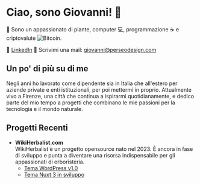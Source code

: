 # Ciao, sono Giovanni! 👋

🌱 Sono un appassionato di piante, computer 💻, programmazione ☕ e criptovalute ![Bitcoin](https://bitcoin.org/img/icons/opengraph.png?1657179174).

🔗 [LinkedIn](https://www.linkedin.com/in/giovannimanetti/)
📧 Scrivimi una mail: giovanni@perseodesign.com

## Un po' di più su di me

Negli anni ho lavorato come dipendente sia in Italia che all'estero per aziende private e enti istituzionali, per poi mettermi in proprio. Attualmente vivo a Firenze, una città che continua a ispirarmi quotidianamente, e dedico parte del mio tempo a progetti che combinano le mie passioni per la tecnologia e il mondo naturale.

## Progetti Recenti

- **WikiHerbalist.com**  
  WikiHerbalist è un progetto opensource nato nel 2023. È ancora in fase di sviluppo e punta a diventare una risorsa indispensabile per gli appassionati di erboristeria.  
  - [Tema WordPress v1.0](https://github.com/giovannimanetti11/perseowiki)
  - [Tema Nuxt 3 in sviluppo](https://github.com/giovannimanetti11/PerseoNXT)
